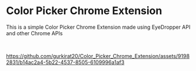# Color Picker Chrome Extension

<p>This is a simple Color Picker Chrome Extension made using EyeDropper API and other Chrome APIs</p>

<br>

https://github.com/gurkirat20/Color_Picker_Chrome_Extension/assets/91982831/b14ac2a4-5b22-4537-8505-6109996a1af3


